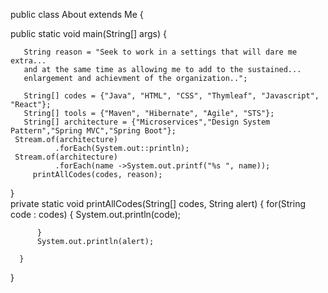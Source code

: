 
public class About extends Me {

   public static void main(String[] args) {
  
       String reason = "Seek to work in a settings that will dare me extra... 
       and at the same time as allowing me to add to the sustained...
       enlargement and achievment of the organization..";
     
       String[] codes = {"Java", "HTML", "CSS", "Thymleaf", "Javascript", "React"};
       String[] tools = {"Maven", "Hibernate", "Agile", "STS"};
       String[] architecture = {"Microservices","Design System Pattern","Spring MVC","Spring Boot"};
	 Stream.of(architecture)
	          .forEach(System.out::println);    
	 Stream.of(architecture)
              .forEach(name ->System.out.printf("%s ", name));    
	     printAllCodes(codes, reason); 
	     
   }   
	  private static void printAllCodes(String[] codes, String alert) {
		  for(String code : codes) {
		      System.out.println(code);
		      
		  }
		  System.out.println(alert);
		  
	  }
	  
}


